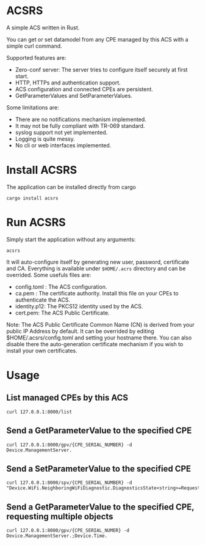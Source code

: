 # ACSRS
A simple ACS written in Rust.

You can get or set datamodel from any CPE managed by this ACS with a simple curl command.

Supported features are:
- Zero-conf server: The server tries to configure itself securely at first start.
- HTTP, HTTPs and authentication support.
- ACS configuration and connected CPEs are persistent.
- GetParameterValues and SetParameterValues.

Some limitations are:
- There are no notifications mechanism implemented.
- It may not be fully compliant with TR-069 standard.
- syslog support not yet implemented.
- Logging is quite messy.
- No cli or web interfaces implemented.

# Install ACSRS
The application can be installed directly from cargo
```
cargo install acsrs
```

# Run ACSRS
Simply start the application without any arguments:
```
acsrs
```
It will auto-configure itself by generating new user, password, certificate and CA. Everything is available under `$HOME/.acrs` directory and can be overrided. Some usefuls files are:
- config.toml : The ACS configuration.
- ca.pem : The certificate authority. Install this file on your CPEs to authenticate the ACS.
- identity.p12: The PKCS12 identity used by the ACS.
- cert.pem: The ACS Public Certificate.

Note: The ACS Public Certificate Common Name (CN) is derived from your public IP Address by default.
It can be overrided by editing $HOME/.acsrs/config.toml and setting your hostname there. You can also disable there the auto-generation certificate mechanism if you wish to install your own certificates.

# Usage
## List managed CPEs by this ACS
```
curl 127.0.0.1:8000/list
```

## Send a GetParameterValue to the specified CPE
```
curl 127.0.0.1:8000/gpv/{CPE_SERIAL_NUMBER} -d Device.ManagementServer.
```

## Send a SetParameterValue to the specified CPE
```
curl 127.0.0.1:8000/spv/{CPE_SERIAL_NUMBER} -d "Device.WiFi.NeighboringWiFiDiagnostic.DiagnosticsState<string>=Requested"
```

## Send a GetParameterValue to the specified CPE, requesting multiple objects
```
curl 127.0.0.1:8000/gpv/{CPE_SERIAL_NUMER} -d Device.ManagementServer.;Device.Time.
```

